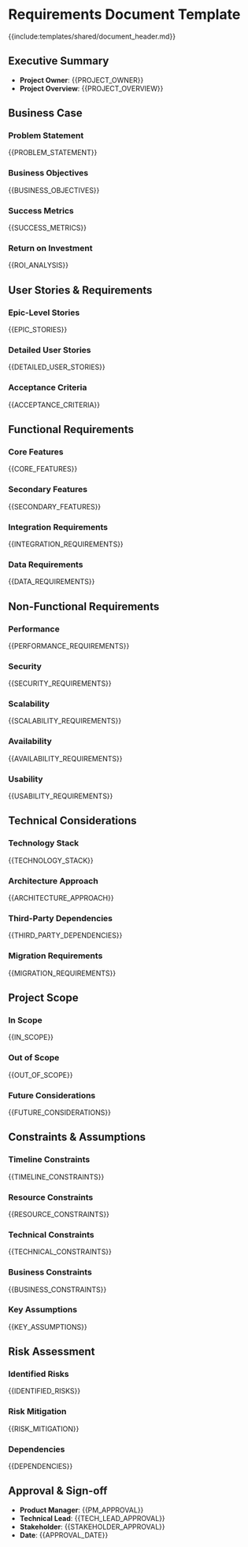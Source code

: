 # Requirements Document Template

{{include:templates/shared/document_header.md}}

## Executive Summary
- **Project Owner**: {{PROJECT_OWNER}}
- **Project Overview**: {{PROJECT_OVERVIEW}}

## Business Case
### Problem Statement
{{PROBLEM_STATEMENT}}

### Business Objectives
{{BUSINESS_OBJECTIVES}}

### Success Metrics
{{SUCCESS_METRICS}}

### Return on Investment
{{ROI_ANALYSIS}}

## User Stories & Requirements

### Epic-Level Stories
{{EPIC_STORIES}}

### Detailed User Stories
{{DETAILED_USER_STORIES}}

### Acceptance Criteria
{{ACCEPTANCE_CRITERIA}}

## Functional Requirements
### Core Features
{{CORE_FEATURES}}

### Secondary Features
{{SECONDARY_FEATURES}}

### Integration Requirements
{{INTEGRATION_REQUIREMENTS}}

### Data Requirements
{{DATA_REQUIREMENTS}}

## Non-Functional Requirements
### Performance
{{PERFORMANCE_REQUIREMENTS}}

### Security
{{SECURITY_REQUIREMENTS}}

### Scalability
{{SCALABILITY_REQUIREMENTS}}

### Availability
{{AVAILABILITY_REQUIREMENTS}}

### Usability
{{USABILITY_REQUIREMENTS}}

## Technical Considerations
### Technology Stack
{{TECHNOLOGY_STACK}}

### Architecture Approach
{{ARCHITECTURE_APPROACH}}

### Third-Party Dependencies
{{THIRD_PARTY_DEPENDENCIES}}

### Migration Requirements
{{MIGRATION_REQUIREMENTS}}

## Project Scope
### In Scope
{{IN_SCOPE}}

### Out of Scope
{{OUT_OF_SCOPE}}

### Future Considerations
{{FUTURE_CONSIDERATIONS}}

## Constraints & Assumptions
### Timeline Constraints
{{TIMELINE_CONSTRAINTS}}

### Resource Constraints
{{RESOURCE_CONSTRAINTS}}

### Technical Constraints
{{TECHNICAL_CONSTRAINTS}}

### Business Constraints
{{BUSINESS_CONSTRAINTS}}

### Key Assumptions
{{KEY_ASSUMPTIONS}}

## Risk Assessment
### Identified Risks
{{IDENTIFIED_RISKS}}

### Risk Mitigation
{{RISK_MITIGATION}}

### Dependencies
{{DEPENDENCIES}}

## Approval & Sign-off
- **Product Manager**: {{PM_APPROVAL}}
- **Technical Lead**: {{TECH_LEAD_APPROVAL}}
- **Stakeholder**: {{STAKEHOLDER_APPROVAL}}
- **Date**: {{APPROVAL_DATE}}